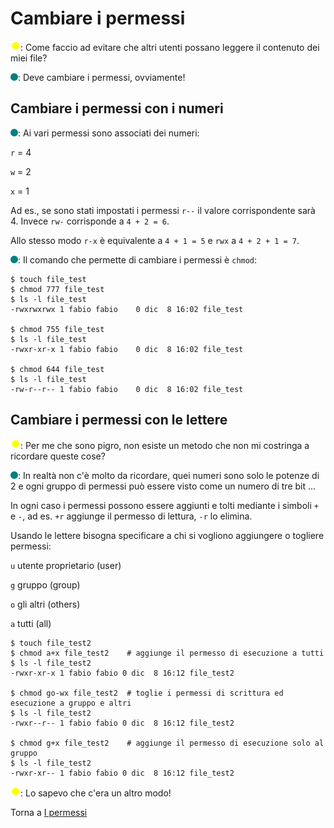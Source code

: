 # Cambiare i permessi

![](../../images/people/tazza.png): Come faccio ad evitare che altri utenti possano
leggere il contenuto dei miei file?

![](../../images/people/tess.png): Deve cambiare i permessi, ovviamente!

## Cambiare i permessi con i numeri

![](../../images/people/tess.png): Ai vari permessi sono associati dei numeri:

`r` = 4

`w` = 2

`x` = 1

Ad es., se sono stati impostati i permessi `r--` il valore corrispondente sarà 4.
Invece `rw-` corrisponde a `4 + 2 = 6`.

Allo stesso modo `r-x` è equivalente a `4 + 1 = 5` e `rwx` a `4 + 2 + 1 = 7`.

![](../../images/people/tess.png): Il comando che permette di cambiare i permessi
è `chmod`:

```
$ touch file_test
$ chmod 777 file_test
$ ls -l file_test
-rwxrwxrwx 1 fabio fabio    0 dic  8 16:02 file_test

$ chmod 755 file_test
$ ls -l file_test
-rwxr-xr-x 1 fabio fabio    0 dic  8 16:02 file_test

$ chmod 644 file_test
$ ls -l file_test
-rw-r--r-- 1 fabio fabio    0 dic  8 16:02 file_test
```

## Cambiare i permessi con le lettere

![](../../images/people/tazza.png): Per me che sono pigro, non esiste un metodo
che non mi costringa a ricordare queste cose?

![](../../images/people/tess.png): In realtà non c'è molto da ricordare, quei numeri
sono solo le potenze di 2 e ogni gruppo di permessi può essere visto come un
numero di tre bit ...

In ogni caso i permessi possono essere aggiunti e tolti mediante i simboli `+` e `-`,
ad es. `+r` aggiunge il permesso di lettura, `-r` lo elimina.

Usando le lettere bisogna specificare a chi si vogliono aggiungere o togliere permessi:

`u` utente proprietario (user)

`g` gruppo (group)

`o` gli altri (others)

`a` tutti (all)

```
$ touch file_test2
$ chmod a+x file_test2    # aggiunge il permesso di esecuzione a tutti
$ ls -l file_test2
-rwxr-xr-x 1 fabio fabio 0 dic  8 16:12 file_test2

$ chmod go-wx file_test2  # toglie i permessi di scrittura ed esecuzione a gruppo e altri
$ ls -l file_test2
-rwxr--r-- 1 fabio fabio 0 dic  8 16:12 file_test2

$ chmod g+x file_test2    # aggiunge il permesso di esecuzione solo al gruppo
$ ls -l file_test2
-rwxr-xr-- 1 fabio fabio 0 dic  8 16:12 file_test2
```

![](../../images/people/tazza.png): Lo sapevo che c'era un altro modo!

Torna a [I permessi](../summary.md)
